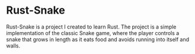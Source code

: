 # Rust-Snake

Rust-Snake is a project I created to learn Rust.
The project is a simple implementation of the classic Snake game, where the player controls a snake that grows in length as it eats food and avoids running into itself and walls.
